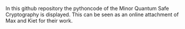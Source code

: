In this github repository the pythoncode of the Minor Quantum Safe Cryptography is displayed.
This can be seen as an online attachment of Max and Kiet for their work.
